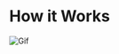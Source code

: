 # How it Works

![Gif](https://drive.google.com/file/d/1MZhqL06Q98X9-P-rTyEOHEeOYd3dhUkC/view?usp=sharing)
